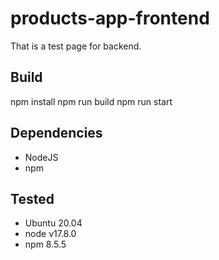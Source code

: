 # products-app-frontend
That is a test page for backend.

## Build
npm install
npm run build
npm run start

## Dependencies
* NodeJS
* npm

## Tested
* Ubuntu 20.04
* node v17.8.0
* npm 8.5.5
